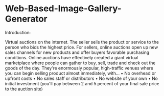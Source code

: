 # Web-Based-Image-Gallery-Generator

Introduction:

Virtual auctions on the internet. The seller sells the product or service to the person who bids the highest price. For sellers, online auctions open up new sales channels for new products and offer buyers favorable purchasing conditions.
Online auctions have effectively created a giant virtual marketplace where people can gather to buy, sell, trade and check out the goods of the day. They're enormously popular, high-traffic venues where you can begin selling product almost immediately, with...
•	No overhead or upfront costs
•	No sales staff or distributors
•	No website of your own
•	No initial investment (you'll pay between 2 and 5 percent of your final sale price to the auction site)
